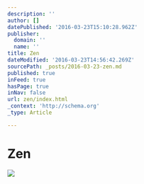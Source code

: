 ```yaml
---
description: ''
author: []
datePublished: '2016-03-23T15:10:28.962Z'
publisher:
  domain: ''
  name: ''
title: Zen
dateModified: '2016-03-23T14:56:42.269Z'
sourcePath: _posts/2016-03-23-zen.md
published: true
inFeed: true
hasPage: true
inNav: false
url: zen/index.html
_context: 'http://schema.org'
_type: Article

---
```

# Zen
![](https://the-grid-user-content.s3-us-west-2.amazonaws.com/9c738352-88aa-4995-99a1-7dcfc5ef2fb7.png)